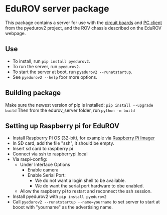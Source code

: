 # EduROV server package

This package contains a server for use with the [circuit boards](https://github.com/simtind/edu-rover2-pcb) and [PC client](https://github.com/simtind/edu-rover2-client) from the pyedurov2 project, and the ROV chassis described on the EduROV webpage.

## Use
- To install, run ```pip install pyedurov2```.
- To run the server, run ```pyedurov2```.
- To start the server at boot, run ```pyedurov2 --runatstartup```.
- See ```pyedurov2 --help``` foor more options.

## Building package

Make sure the newest version of pip is installed: ```pip install --upgrade build```
Then from the edurov_server folder, run ```python -m build```

## Setting up Raspberry pi for EduROV

- Install Raspberry PI OS (32-bit), for example via [Raspberry Pi Imager](https://www.raspberrypi.com/software/)
- In SD card, add the file "ssh", it should be empty.
- Insert sd card to raspberry pi
- Connect via ssh to raspberrypi.local
- Via raspi-config:
  - Under Interface Options
    - Enable camera
    - Enable Serial Port:
      - We do not want a login shell to be available.
      - We do want the serial port hardware to obe enabled.
  - Allow the raspberry pi to restart and reconnect the ssh session.
- Install pyedurov2 with ```pip install pyedurov2```
- Call ```pyedurov2 --runatstartup --name=yourname``` to set server to start at booot with "yourname" as the advertising name.
